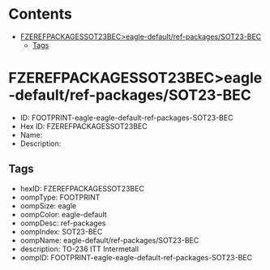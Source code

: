 



Contents
========

* [FZEREFPACKAGESSOT23BEC>eagle-default/ref-packages/SOT23-BEC](#fzerefpackagessot23beceagle-defaultref-packagessot23-bec)
	* [Tags](#tags)

# FZEREFPACKAGESSOT23BEC>eagle-default/ref-packages/SOT23-BEC

- ID: FOOTPRINT-eagle-eagle-default-ref-packages-SOT23-BEC
- Hex ID: FZEREFPACKAGESSOT23BEC
- Name: 
- Description: 

## Tags

- hexID: FZEREFPACKAGESSOT23BEC
- oompType: FOOTPRINT
- oompSize: eagle
- oompColor: eagle-default
- oompDesc: ref-packages
- oompIndex: SOT23-BEC
- oompName: eagle-default/ref-packages/SOT23-BEC
- description: TO-236 ITT Intermetall
- oompID: FOOTPRINT-eagle-eagle-default-ref-packages-SOT23-BEC
